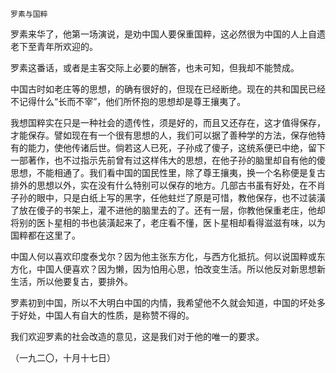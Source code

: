     罗素与国粹 

   罗素来华了，他第一场演说，是劝中国人要保重国粹，这必然很为中国的人上自遗老下至青年所欢迎的。

   罗素这番话，或者是主客交际上必要的酬答，也未可知，但我却不能赞成。

   中国古时如老庄等的思想，的确有很好的，但现在已经断绝。现在的共和国民已经不记得什么“长而不宰”，他们所怀抱的思想却是尊王攘夷了。

   我想国粹实在只是一种社会的遗传性，须是好的，而且又还存在，这才值得保存，才能保存。譬如现在有一个很有思想的人，我们可以据了善种学的方法，保存他特有的能力，使他传诸后世。倘若这人已死，子孙成了傻子，这统系便已中绝，留下一部著作，也不过指示先前曾有过这样伟大的思想，在他子孙的脑里却自有他的傻思想，不能相通了。我们看中国的国民性里，除了尊王攘夷，换一个名称便是复古排外的思想以外，实在没有什么特别可以保存的地方。几部古书虽有好处，在不肖子孙的眼中，只是白纸上写的黑字，任他蛀烂了原是可惜，教他保存，也不过装潢了放在傻子的书架上，灌不进他的脑里去的了。还有一层，你教他保重老庄，他却将别的医卜星相的书也装潢起来了，老庄看不懂，医卜星相却看得滋滋有味，以为国粹都在这里了。

   中国人何以喜欢印度泰戈尔？因为他主张东方化，与西方化抵抗。何以说国粹或东方化，中国人便喜欢？因为懒，因为怕用心思，怕改变生活。所以他反对新思想新生活，所以他要复古，要排外。

   罗素初到中国，所以不大明白中国的内情，我希望他不久就会知道，中国的坏处多于好处，中国人有自大的性质，是称赞不得的。

   我们欢迎罗素的社会改造的意见，这是我们对于他的唯一的要求。

   （一九二〇，十月十七日）

